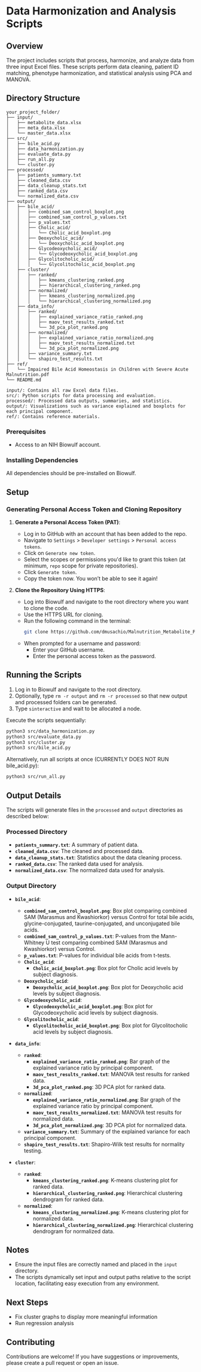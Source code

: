 # Data Harmonization and Analysis Scripts

## Overview
The project includes scripts that process, harmonize, and analyze data from three input Excel files. These scripts perform data cleaning, patient ID matching, phenotype harmonization, and statistical analysis using PCA and MANOVA.

## Directory Structure
```plaintext
your_project_folder/
├── input/
│   ├── metabolite_data.xlsx
│   ├── meta_data.xlsx
│   └── master_data.xlsx
├── src/
│   ├── bile_acid.py
│   ├── data_harmonization.py
│   ├── evaluate_data.py
│   ├── run_all.py
│   └── cluster.py
├── processed/
│   ├── patients_summary.txt
│   ├── cleaned_data.csv
│   ├── data_cleanup_stats.txt
│   ├── ranked_data.csv
│   └── normalized_data.csv
├── output/
│   ├── bile_acid/
│   │   ├── combined_sam_control_boxplot.png
│   │   ├── combined_sam_control_p_values.txt
│   │   ├── p_values.txt
│   │   ├── Cholic_acid/
│   │   │   └── Cholic_acid_boxplot.png
│   │   ├── Deoxycholic_acid/
│   │   │   └── Deoxycholic_acid_boxplot.png
│   │   ├── Glycodeoxycholic_acid/
│   │   │   └── Glycodeoxycholic_acid_boxplot.png
│   │   ├── Glycolitocholic_acid/
│   │   │   └── Glycolitocholic_acid_boxplot.png
│   ├── cluster/
│   │   ├── ranked/
│   │   │   ├── kmeans_clustering_ranked.png
│   │   │   ├── hierarchical_clustering_ranked.png
│   │   ├── normalized/
│   │   │   ├── kmeans_clustering_normalized.png
│   │   │   └── hierarchical_clustering_normalized.png
│   ├── data_info/
│   │   ├── ranked/
│   │   │   ├── explained_variance_ratio_ranked.png
│   │   │   ├── maov_test_results_ranked.txt
│   │   │   └── 3d_pca_plot_ranked.png
│   │   ├── normalized/
│   │   │   ├── explained_variance_ratio_normalized.png
│   │   │   ├── maov_test_results_normalized.txt
│   │   │   └── 3d_pca_plot_normalized.png
│   │   ├── variance_summary.txt
│   │   └── shapiro_test_results.txt
├── ref/
│   └── Impaired Bile Acid Homeostasis in Children with Severe Acute Malnutrition.pdf
└── README.md

input/: Contains all raw Excel data files.
src/: Python scripts for data processing and evaluation.
processed/: Processed data outputs, summaries, and statistics.
output/: Visualizations such as variance explained and boxplots for each principal component.
ref/: Contains reference materials.
```
### Prerequisites
- Access to an NIH Biowulf account.

### Installing Dependencies
All dependencies should be pre-installed on Biowulf.

## Setup

### Generating Personal Access Token and Cloning Repository

1. **Generate a Personal Access Token (PAT)**:
   - Log in to GitHub with an account that has been added to the repo.
   - Navigate to `Settings` > `Developer settings` > `Personal access tokens`.
   - Click on `Generate new token`.
   - Select the scopes or permissions you'd like to grant this token (at minimum, `repo` scope for private repositories).
   - Click `Generate token`.
   - Copy the token now. You won’t be able to see it again!

2. **Clone the Repository Using HTTPS**:
   - Log into Biowulf and navigate to the root directory where you want to clone the code.
   - Use the HTTPS URL for cloning.
   - Run the following command in the terminal:
     ```bash
     git clone https://github.com/dmusachio/Malnutrition_Metabolite_Project.git
     ```
   - When prompted for a username and password:
     - Enter your GitHub username.
     - Enter the personal access token as the password.

## Running the Scripts
1. Log in to Biowulf and navigate to the root directory.
2. Optionally, type `rm -r output` and `rm -r processed` so that new output and processed folders can be generated.
3. Type `sinteractive` and wait to be allocated a node.

Execute the scripts sequentially:

```bash
python3 src/data_harmonization.py
python3 src/evaluate_data.py
python3 src/cluster.py
python3 src/bile_acid.py
```

Alternatively, run all scripts at once (CURRENTLY DOES NOT RUN bile_acid.py):

```bash
python3 src/run_all.py
```

## Output Details

The scripts will generate files in the `processed` and `output` directories as described below:

### Processed Directory
- **`patients_summary.txt`**: A summary of patient data.
- **`cleaned_data.csv`**: The cleaned and processed data.
- **`data_cleanup_stats.txt`**: Statistics about the data cleaning process.
- **`ranked_data.csv`**: The ranked data used for analysis.
- **`normalized_data.csv`**: The normalized data used for analysis.

### Output Directory

- **`bile_acid`**:
  - **`combined_sam_control_boxplot.png`**: Box plot comparing combined SAM (Marasmus and Kwashiorkor) versus Control for total bile acids, glycine-conjugated, taurine-conjugated, and unconjugated bile acids.
  - **`combined_sam_control_p_values.txt`**: P-values from the Mann-Whitney U test comparing combined SAM (Marasmus and Kwashiorkor) versus Control.
  - **`p_values.txt`**: P-values for individual bile acids from t-tests.
  - **`Cholic_acid`**:
    - **`Cholic_acid_boxplot.png`**: Box plot for Cholic acid levels by subject diagnosis.
  - **`Deoxycholic_acid`**:
    - **`Deoxycholic_acid_boxplot.png`**: Box plot for Deoxycholic acid levels by subject diagnosis.
  - **`Glycodeoxycholic_acid`**:
    - **`Glycodeoxycholic_acid_boxplot.png`**: Box plot for Glycodeoxycholic acid levels by subject diagnosis.
  - **`Glycolitocholic_acid`**:
    - **`Glycolitocholic_acid_boxplot.png`**: Box plot for Glycolitocholic acid levels by subject diagnosis.

- **`data_info`**:
  - **`ranked`**:
    - **`explained_variance_ratio_ranked.png`**: Bar graph of the explained variance ratio by principal component.
    - **`maov_test_results_ranked.txt`**: MANOVA test results for ranked data.
    - **`3d_pca_plot_ranked.png`**: 3D PCA plot for ranked data.
  - **`normalized`**:
    - **`explained_variance_ratio_normalized.png`**: Bar graph of the explained variance ratio by principal component.
    - **`maov_test_results_normalized.txt`**: MANOVA test results for normalized data.
    - **`3d_pca_plot_normalized.png`**: 3D PCA plot for normalized data.
  - **`variance_summary.txt`**: Summary of the explained variance for each principal component.
  - **`shapiro_test_results.txt`**: Shapiro-Wilk test results for normality testing.

- **`cluster`**:
  - **`ranked`**:
    - **`kmeans_clustering_ranked.png`**: K-means clustering plot for ranked data.
    - **`hierarchical_clustering_ranked.png`**: Hierarchical clustering dendrogram for ranked data.
  - **`normalized`**:
    - **`kmeans_clustering_normalized.png`**: K-means clustering plot for normalized data.
    - **`hierarchical_clustering_normalized.png`**: Hierarchical clustering dendrogram for normalized data.

## Notes
- Ensure the input files are correctly named and placed in the `input` directory.
- The scripts dynamically set input and output paths relative to the script location, facilitating easy execution from any environment.

## Next Steps
- Fix cluster graphs to display more meaningful information
- Run regression analysis

## Contributing
Contributions are welcome! If you have suggestions or improvements, please create a pull request or open an issue.




